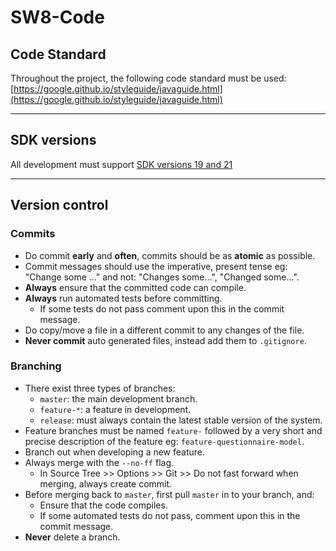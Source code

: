 # SW8-Code

## Code Standard
Throughout the project, the following code standard must be used:
[https://google.github.io/styleguide/javaguide.html](https://google.github.io/styleguide/javaguide.html)

---

## SDK versions
All development must support [SDK versions 19 and 21](http://developer.android.com/guide/topics/manifest/uses-sdk-element.html)

---

## Version control

### Commits

- Do commit **early** and **often**, commits should be as **atomic** as possible.
- Commit messages should use the imperative, present tense eg: "Change some ..." and not: "Changes some...", "Changed some...".
- **Always** ensure that the committed code can compile.
- **Always** run automated tests before committing.
    - If some tests do not pass comment upon this in the commit message.
- Do copy/move a file in a different commit to any changes of the file.
- **Never commit** auto generated files, instead add them to `.gitignore`.

### Branching

- There exist three types of branches:
    - `master`: the main development branch.
    - `feature-*`: a feature in development.
    - `release`: must always contain the latest stable version of the system.
- Feature branches must be named `feature-` followed by a very short and precise description of the feature eg: `feature-questionnaire-model`.
- Branch out when developing a new feature.
- Always merge with the `--no-ff` flag.
    - In Source Tree >> Options >> Git >> Do not fast forward when merging, always create commit.
- Before merging back to `master`, first pull `master` in to your branch, and:
    - Ensure that the code compiles.
    - If some automated tests do not pass, comment upon this in the commit message.
- **Never** delete a branch.